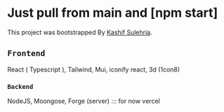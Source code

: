 # Just pull from main and [npm start]

This project was bootstrapped By [Kashif Sulehria](https://github.com/kashifal/codepyramids).

## `Frontend`

React ( Typescript ), Tailwind, Mui, iconify react, 3d (1con8)

### `Backend`

NodeJS, Moongose, Forge (server) ::: for now vercel
